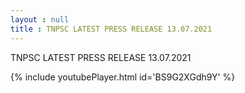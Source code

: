 ```yaml
---
layout : null
title : TNPSC LATEST PRESS RELEASE 13.07.2021
---
```


TNPSC LATEST PRESS RELEASE 13.07.2021



{% include youtubePlayer.html id='BS9G2XGdh9Y' %}
